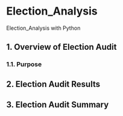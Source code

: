 # Election_Analysis
Election_Analysis with Python
## 1. Overview of Election Audit

### 1.1. Purpose

## 2. Election Audit Results

## 3. Election Audit Summary


